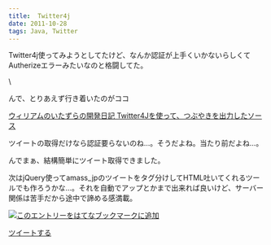 ```yaml
---
title:  Twitter4j
date: 2011-10-28
tags: Java, Twitter
---
```

Twitter4j使ってみようとしてたけど、なんか認証が上手くいかないらしくてAutherizeエラーみたいなのと格闘してた。

\

んで、とりあえず行き着いたのがココ

[ウィリアムのいたずらの開発日記
Twitter4Jを使って、つぶやきを出力したソース](http://blog.goo.ne.jp/xmldtp/e/edff0e2ede37dc7d335984e647271785)

ツイートの取得だけなら認証要らないのね…。そうだよね。当たり前だよね…。

んでまぁ、結構簡単にツイート取得できました。

次はjQuery使ってamass\_jpのツイートをタグ分けしてHTML吐いてくれるツールでも作ろうかな…。それを自動でアップとかまで出来れば良いけど、サーバー関係は苦手だから途中で諦める感満載。

[![このエントリーをはてなブックマークに追加](http://b.st-hatena.com/images/entry-button/button-only.gif)](http://b.hatena.ne.jp/entry/http://d.hatena.ne.jp "このエントリーをはてなブックマークに追加")

[ツイートする](http://twitter.com/share)

